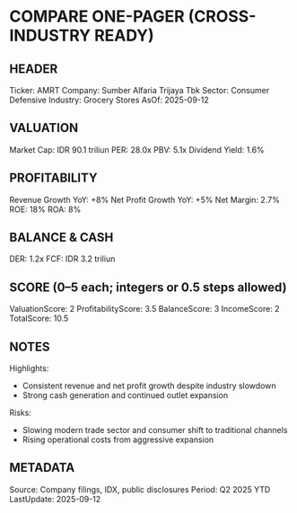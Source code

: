 # COMPARE ONE-PAGER (CROSS-INDUSTRY READY)

## HEADER
Ticker: AMRT
Company: Sumber Alfaria Trijaya Tbk
Sector: Consumer Defensive
Industry: Grocery Stores
AsOf: 2025-09-12

## VALUATION
Market Cap: IDR 90.1 triliun
PER: 28.0x
PBV: 5.1x
Dividend Yield: 1.6%

## PROFITABILITY
Revenue Growth YoY: +8%
Net Profit Growth YoY: +5%
Net Margin: 2.7%
ROE: 18%
ROA: 8%

## BALANCE & CASH
DER: 1.2x
FCF: IDR 3.2 triliun

## SCORE (0–5 each; integers or 0.5 steps allowed)
ValuationScore: 2
ProfitabilityScore: 3.5
BalanceScore: 3
IncomeScore: 2
TotalScore: 10.5

## NOTES
Highlights:
- Consistent revenue and net profit growth despite industry slowdown
- Strong cash generation and continued outlet expansion

Risks:
- Slowing modern trade sector and consumer shift to traditional channels
- Rising operational costs from aggressive expansion

## METADATA
Source: Company filings, IDX, public disclosures
Period: Q2 2025 YTD
LastUpdate: 2025-09-12